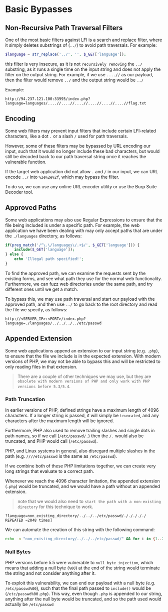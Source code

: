 # Basic Bypasses
## Non-Recursive Path Traversal Filters
One of the most basic filters against LFI is a search and replace filter, where it simply deletes substrings of (`../`) to avoid path traversals. For example:
```php
$language = str_replace('../', '', $_GET['language']);
```

this filter is very insecure, as it is not `recursively removing` the `../` substring, as it runs a single time on the input string and does not apply the filter on the output string. For example, if we use `....//` as our payload, then the filter would remove `../` and the output string would be `../`

Example:
```url
http://94.237.121.100:33995/index.php?language=languages/....//....//....//....//....//....//flag.txt
```
## Encoding
Some web filters may prevent input filters that include certain LFI-related characters, like a dot `.` or a slash `/` used for path traversals. 

However, some of these filters may be bypassed by URL encoding our input, such that it would no longer include these bad characters, but would still be decoded back to our path traversal string once it reaches the vulnerable function.

If the target web application did not allow `.` and `/` in our input, we can URL encode `../` into `%2e%2e%2f`, which may bypass the filter.

To do so, we can use any online URL encoder utility or use the Burp Suite Decoder tool.
## Approved Paths
Some web applications may also use Regular Expressions to ensure that the file being included is under a specific path. For example, the web application we have been dealing with may only accept paths that are under the `./languages` directory, as follows:
```php
if(preg_match('/^\.\/languages\/.+$/', $_GET['language'])) {
    include($_GET['language']);
} else {
    echo 'Illegal path specified!';
}
```

To find the approved path, we can examine the requests sent by the existing forms, and see what path they use for the normal web functionality. Furthermore, we can fuzz web directories under the same path, and try different ones until we get a match. 

To bypass this, we may use path traversal and start our payload with the approved path, and then use `../` to go back to the root directory and read the file we specify, as follows:
```
http://<SERVER_IP>:<PORT>/index.php?language=./languages/../../../../etc/passwd
```
## Appended Extension
Some web applications append an extension to our input string (e.g. `.php`), to ensure that the file we include is in the expected extension. With modern versions of PHP, we may not be able to bypass this and will be restricted to only reading files in that extension.
> There are a couple of other techniques we may use, but they are `obsolete with modern versions of PHP and only work with PHP versions before 5.3/5.4`.
### Path Truncation
In earlier versions of PHP, defined strings have a maximum length of 4096 characters. If a longer string is passed, it will simply be `truncated`, and any characters after the maximum length will be ignored.

Furthermore, PHP also used to remove trailing slashes and single dots in path names, so if we call (`/etc/passwd/.`) then the `/.` would also be truncated, and PHP would call (`/etc/passwd`).

PHP, and Linux systems in general, also disregard multiple slashes in the path (e.g. `////etc/passwd` is the same as `/etc/passwd`).

If we combine both of these PHP limitations together, we can create very long strings that evaluate to a correct path. 

Whenever we reach the 4096 character limitation, the appended extension (`.php`) would be truncated, and we would have a path without an appended extension.
> note that we would also need to `start the path with a non-existing directory` for this technique to work.
```
?language=non_existing_directory/../../../etc/passwd/./././././ REPEATED ~2048 times]
```

We can automate the creation of this string with the following command:
```bash
echo -n "non_existing_directory/../../../etc/passwd/" && for i in {1..2048}; do echo -n "./"; done
```
### Null Bytes
PHP versions before 5.5 were vulnerable to `null byte injection`, which means that adding a null byte (`%00`) at the end of the string would terminate the string and not consider anything after it.

To exploit this vulnerability, we can end our payload with a null byte (e.g. `/etc/passwd%00`), such that the final path passed to `include()` would be (`/etc/passwd%00.php`). This way, even though `.php` is appended to our string, anything after the null byte would be truncated, and so the path used would actually be `/etc/passwd`